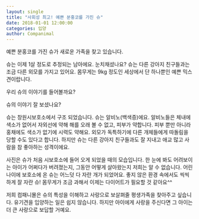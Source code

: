 ```yaml
---
layout: single
title: "사회성 최고! 예쁜 분홍코를 가진 슈"
date: 2018-01-01 12:00:00
categories: 입양
author: Companimal
---
```


예쁜 분홍코를 가진 슈가 새로운 가족을 찾고 있습니다.

슈는 이제 1살 정도로 추정되는 남아에요. 눈치채셨나요? 슈는 다른 강아지 친구들과는 조금 다른 외모를 가지고 있어요. 몸무게는 9kg 정도인 세상에서 단 하나뿐인 예쁜 믹스견이랍니다.

우리 슈의 이야기를 들어볼까요?

슈의 이야기 잘 보셨나요?

슈는 창원시보호소에서 구조 되었습니다. 슈는 알비노(백색증)에요. 알비노들은 체내에 색소가 없어서 자외선에 약해 해를 오래 볼 수 없고, 피부가 약합니다. 피부 뿐만 아니라 홍채에도 색소가 없기에 시력도 약해요. 외모가 독특하기에 다른 개체들에게 따돌림을 당할 수도 있다고 합니다. 하지만 슈는 다른 강아지 친구들과도 잘 지내고 애교 많고 사람을 참 좋아하는 성격이에요.

사진은 슈가 처음 시보호소에 들어 오게 되었을 때의 모습입니다. 한 눈에 봐도 어려보이는 아이가 어쩌다가 버려졌는지, 그동안 어떻게 살아왔는지 저희는 알 수 없습니다. 어린 나이에 보호소에 온 슈는 어느덧 다 자란 개가 되었어요. 좋지 않은 환경 속에서도 씩씩하게 잘 자란 슈! 몸무게가 조금 과해서 이제는 다이어트가 필요할 것 같아요^^

저희 컴패니몰은 슈의 특성을 이해하고 사랑으로 보살펴줄 평생가족을 찾아주고 싶습니다. 유기견을 입양하는 일은 쉽지 않습니다. 하지만 아이에게 사랑을 주신다면 그 아이는 더 큰 사랑으로 보답할 거예요.

